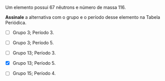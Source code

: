 Um elemento possui 67 nêutrons e número de massa 116.

**Assinale** a alternativa com o grupo e o período desse elemento na Tabela Periódica.

- [ ] Grupo 3; Período 3.
- [ ] Grupo 3; Período 5.
- [ ] Grupo 13; Período 3.
- [x] Grupo 13; Período 5.
- [ ] Grupo 15; Período 4.

